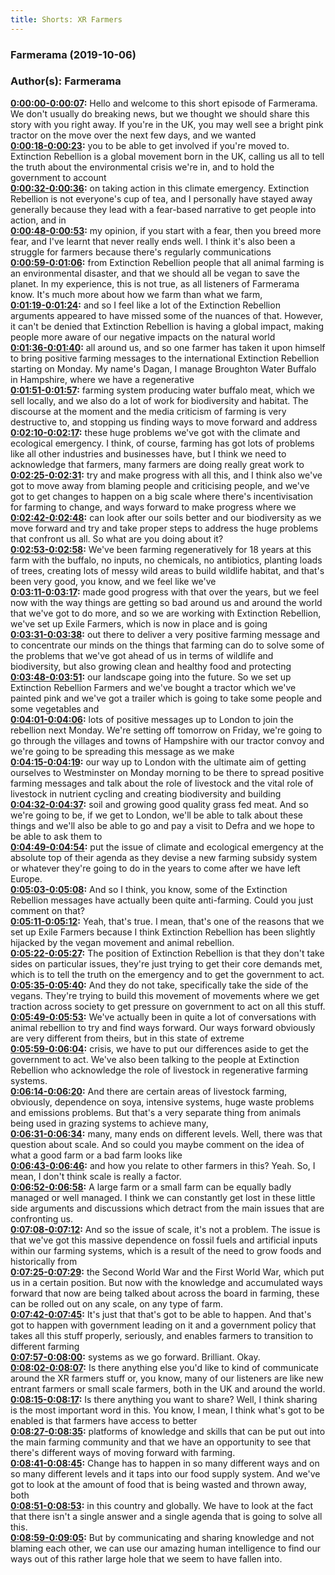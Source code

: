 ```yaml
---
title: Shorts: XR Farmers
---
```


### Farmerama  (2019-10-06)  
### Author(s): Farmerama  

**[0:00:00-0:00:07](https://soundcloud.com/farmerama-radio/shorts-xr-farmers#t=0:00:00):**  Hello and welcome to this short episode of Farmerama. We don't usually do breaking news,  but we thought we should share this story with you right away. If you're in the UK,  you may well see a bright pink tractor on the move over the next few days, and we wanted  
**[0:00:18-0:00:23](https://soundcloud.com/farmerama-radio/shorts-xr-farmers#t=0:00:18):**  you to be able to get involved if you're moved to.  Extinction Rebellion is a global movement born in the UK, calling us all to tell the  truth about the environmental crisis we're in, and to hold the government to account  
**[0:00:32-0:00:36](https://soundcloud.com/farmerama-radio/shorts-xr-farmers#t=0:00:32):**  on taking action in this climate emergency.  Extinction Rebellion is not everyone's cup of tea, and I personally have stayed away  generally because they lead with a fear-based narrative to get people into action, and in  
**[0:00:48-0:00:53](https://soundcloud.com/farmerama-radio/shorts-xr-farmers#t=0:00:48):**  my opinion, if you start with a fear, then you breed more fear, and I've learnt that  never really ends well.  I think it's also been a struggle for farmers because there's regularly communications  
**[0:00:59-0:01:06](https://soundcloud.com/farmerama-radio/shorts-xr-farmers#t=0:00:59):**  from Extinction Rebellion people that all animal farming is an environmental disaster,  and that we should all be vegan to save the planet. In my experience, this is not true,  as all listeners of Farmerama know. It's much more about how we farm than what we farm,  
**[0:01:19-0:01:24](https://soundcloud.com/farmerama-radio/shorts-xr-farmers#t=0:01:19):**  and so I feel like a lot of the Extinction Rebellion arguments appeared to have missed  some of the nuances of that. However, it can't be denied that Extinction Rebellion is having  a global impact, making people more aware of our negative impacts on the natural world  
**[0:01:36-0:01:40](https://soundcloud.com/farmerama-radio/shorts-xr-farmers#t=0:01:36):**  all around us, and so one farmer has taken it upon himself to bring positive farming  messages to the international Extinction Rebellion starting on Monday.  My name's Dagan, I manage Broughton Water Buffalo in Hampshire, where we have a regenerative  
**[0:01:51-0:01:57](https://soundcloud.com/farmerama-radio/shorts-xr-farmers#t=0:01:51):**  farming system producing water buffalo meat, which we sell locally, and we also do a lot  of work for biodiversity and habitat. The discourse at the moment and the media criticism  of farming is very destructive to, and stopping us finding ways to move forward and address  
**[0:02:10-0:02:17](https://soundcloud.com/farmerama-radio/shorts-xr-farmers#t=0:02:10):**  these huge problems we've got with the climate and ecological emergency. I think, of course,  farming has got lots of problems like all other industries and businesses have, but  I think we need to acknowledge that farmers, many farmers are doing really great work to  
**[0:02:25-0:02:31](https://soundcloud.com/farmerama-radio/shorts-xr-farmers#t=0:02:25):**  try and make progress with all this, and I think also we've got to move away from blaming  people and criticising people, and we've got to get changes to happen on a big scale where  there's incentivisation for farming to change, and ways forward to make progress where we  
**[0:02:42-0:02:48](https://soundcloud.com/farmerama-radio/shorts-xr-farmers#t=0:02:42):**  can look after our soils better and our biodiversity as we move forward and try and take proper  steps to address the huge problems that confront us all.  So what are you doing about it?  
**[0:02:53-0:02:58](https://soundcloud.com/farmerama-radio/shorts-xr-farmers#t=0:02:53):**  We've been farming regeneratively for 18 years at this farm with the buffalo, no inputs,  no chemicals, no antibiotics, planting loads of trees, creating lots of messy wild areas  to build wildlife habitat, and that's been very good, you know, and we feel like we've  
**[0:03:11-0:03:17](https://soundcloud.com/farmerama-radio/shorts-xr-farmers#t=0:03:11):**  made good progress with that over the years, but we feel now with the way things are getting  so bad around us and around the world that we've got to do more, and so we are working  with Extinction Rebellion, we've set up Exile Farmers, which is now in place and is going  
**[0:03:31-0:03:38](https://soundcloud.com/farmerama-radio/shorts-xr-farmers#t=0:03:31):**  out there to deliver a very positive farming message and to concentrate our minds on the  things that farming can do to solve some of the problems that we've got ahead of us in  terms of wildlife and biodiversity, but also growing clean and healthy food and protecting  
**[0:03:48-0:03:51](https://soundcloud.com/farmerama-radio/shorts-xr-farmers#t=0:03:48):**  our landscape going into the future.  So we set up Extinction Rebellion Farmers and we've bought a tractor which we've painted  pink and we've got a trailer which is going to take some people and some vegetables and  
**[0:04:01-0:04:06](https://soundcloud.com/farmerama-radio/shorts-xr-farmers#t=0:04:01):**  lots of positive messages up to London to join the rebellion next Monday.  We're setting off tomorrow on Friday, we're going to go through the villages and towns  of Hampshire with our tractor convoy and we're going to be spreading this message as we make  
**[0:04:15-0:04:19](https://soundcloud.com/farmerama-radio/shorts-xr-farmers#t=0:04:15):**  our way up to London with the ultimate aim of getting ourselves to Westminster on Monday  morning to be there to spread positive farming messages and talk about the role of livestock  and the vital role of livestock in nutrient cycling and creating biodiversity and building  
**[0:04:32-0:04:37](https://soundcloud.com/farmerama-radio/shorts-xr-farmers#t=0:04:32):**  soil and growing good quality grass fed meat.  And so we're going to be, if we get to London, we'll be able to talk about these things and  we'll also be able to go and pay a visit to Defra and we hope to be able to ask them to  
**[0:04:49-0:04:54](https://soundcloud.com/farmerama-radio/shorts-xr-farmers#t=0:04:49):**  put the issue of climate and ecological emergency at the absolute top of their agenda as they  devise a new farming subsidy system or whatever they're going to do in the years to come after  we have left Europe.  
**[0:05:03-0:05:08](https://soundcloud.com/farmerama-radio/shorts-xr-farmers#t=0:05:03):**  And so I think, you know, some of the Extinction Rebellion messages have actually been quite  anti-farming.  Could you just comment on that?  
**[0:05:11-0:05:12](https://soundcloud.com/farmerama-radio/shorts-xr-farmers#t=0:05:11):**  Yeah, that's true.  I mean, that's one of the reasons that we set up Exile Farmers because I think Extinction  Rebellion has been slightly hijacked by the vegan movement and animal rebellion.  
**[0:05:22-0:05:27](https://soundcloud.com/farmerama-radio/shorts-xr-farmers#t=0:05:22):**  The position of Extinction Rebellion is that they don't take sides on particular issues,  they're just trying to get their core demands met, which is to tell the truth on the emergency  and to get the government to act.  
**[0:05:35-0:05:40](https://soundcloud.com/farmerama-radio/shorts-xr-farmers#t=0:05:35):**  And they do not take, specifically take the side of the vegans.  They're trying to build this movement of movements where we get traction across society to get  pressure on government to act on all this stuff.  
**[0:05:49-0:05:53](https://soundcloud.com/farmerama-radio/shorts-xr-farmers#t=0:05:49):**  We've actually been in quite a lot of conversations with animal rebellion to try and find ways  forward.  Our ways forward obviously are very different from theirs, but in this state of extreme  
**[0:05:59-0:06:04](https://soundcloud.com/farmerama-radio/shorts-xr-farmers#t=0:05:59):**  crisis, we have to put our differences aside to get the government to act.  We've also been talking to the people at Extinction Rebellion who acknowledge the role of livestock  in regenerative farming systems.  
**[0:06:14-0:06:20](https://soundcloud.com/farmerama-radio/shorts-xr-farmers#t=0:06:14):**  And there are certain areas of livestock farming, obviously, dependence on soya, intensive systems,  huge waste problems and emissions problems.  But that's a very separate thing from animals being used in grazing systems to achieve many,  
**[0:06:31-0:06:34](https://soundcloud.com/farmerama-radio/shorts-xr-farmers#t=0:06:31):**  many, many ends on different levels.  Well, there was that question about scale.  And so could you maybe comment on the idea of what a good farm or a bad farm looks like  
**[0:06:43-0:06:46](https://soundcloud.com/farmerama-radio/shorts-xr-farmers#t=0:06:43):**  and how you relate to other farmers in this?  Yeah.  So, I mean, I don't think scale is really a factor.  
**[0:06:52-0:06:58](https://soundcloud.com/farmerama-radio/shorts-xr-farmers#t=0:06:52):**  A large farm or a small farm can be equally badly managed or well managed.  I think we can constantly get lost in these little side arguments and discussions which  detract from the main issues that are confronting us.  
**[0:07:08-0:07:12](https://soundcloud.com/farmerama-radio/shorts-xr-farmers#t=0:07:08):**  And so the issue of scale, it's not a problem.  The issue is that we've got this massive dependence on fossil fuels and artificial inputs within  our farming systems, which is a result of the need to grow foods and historically from  
**[0:07:25-0:07:29](https://soundcloud.com/farmerama-radio/shorts-xr-farmers#t=0:07:25):**  the Second World War and the First World War, which put us in a certain position.  But now with the knowledge and accumulated ways forward that now are being talked about  across the board in farming, these can be rolled out on any scale, on any type of farm.  
**[0:07:42-0:07:45](https://soundcloud.com/farmerama-radio/shorts-xr-farmers#t=0:07:42):**  It's just that that's got to be able to happen.  And that's got to happen with government leading on it and a government policy that takes all  this stuff properly, seriously, and enables farmers to transition to different farming  
**[0:07:57-0:08:00](https://soundcloud.com/farmerama-radio/shorts-xr-farmers#t=0:07:57):**  systems as we go forward.  Brilliant.  Okay.  
**[0:08:02-0:08:07](https://soundcloud.com/farmerama-radio/shorts-xr-farmers#t=0:08:02):**  Is there anything else you'd like to kind of communicate around the XR farmers stuff  or, you know, many of our listeners are like new entrant farmers or small scale farmers,  both in the UK and around the world.  
**[0:08:15-0:08:17](https://soundcloud.com/farmerama-radio/shorts-xr-farmers#t=0:08:15):**  Is there anything you want to share?  Well, I think sharing is the most important word in this.  You know, I mean, I think what's got to be enabled is that farmers have access to better  
**[0:08:27-0:08:35](https://soundcloud.com/farmerama-radio/shorts-xr-farmers#t=0:08:27):**  platforms of knowledge and skills that can be put out into the main farming community  and that we have an opportunity to see that there's different ways of moving forward with  farming.  
**[0:08:41-0:08:45](https://soundcloud.com/farmerama-radio/shorts-xr-farmers#t=0:08:41):**  Change has to happen in so many different ways and on so many different levels and it  taps into our food supply system.  And we've got to look at the amount of food that is being wasted and thrown away, both  
**[0:08:51-0:08:53](https://soundcloud.com/farmerama-radio/shorts-xr-farmers#t=0:08:51):**  in this country and globally.  We have to look at the fact that there isn't a single answer and a single agenda that is  going to solve all this.  
**[0:08:59-0:09:05](https://soundcloud.com/farmerama-radio/shorts-xr-farmers#t=0:08:59):**  But by communicating and sharing knowledge and not blaming each other, we can use our  amazing human intelligence to find our ways out of this rather large hole that we seem  to have fallen into.  